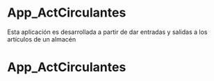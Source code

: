 # App_ActCirculantes
Esta aplicación es desarrollada a partir de dar entradas y salidas a los artículos de un almacén
# App_ActCirculantes
